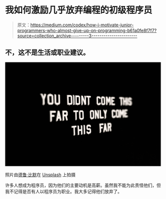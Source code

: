 # 我如何激励几乎放弃编程的初级程序员

> 原文：<https://medium.com/codex/how-i-motivate-junior-programmers-who-almost-give-up-on-programming-b61a0fe8f7f7?source=collection_archive---------3----------------------->

## 不，这不是生活或职业建议。

![](img/cf299f5f7c8e37a1fcfc3018fcdc0dbd.png)

照片由[德鲁·比默](https://unsplash.com/@dbeamer_jpg?utm_source=medium&utm_medium=referral)在 [Unsplash](https://unsplash.com?utm_source=medium&utm_medium=referral) 上拍摄

许多人想成为程序员，因为他们的主要动机是高薪。虽然我不能为此责怪他们，但我不记得是否有人以程序员为职业。我大多记得他们放弃了。